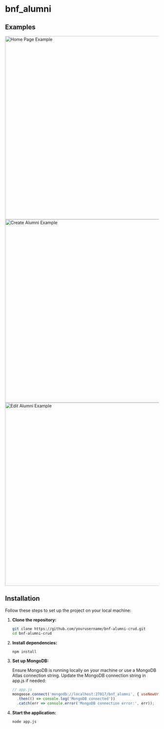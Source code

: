 # bnf_alumni

## Examples

<img src="https://github.com/user-attachments/assets/c663c00a-a372-4e10-bf1a-6aa43458117e" alt="Home Page Example" width="600">
<img src="https://github.com/user-attachments/assets/0ab99d7d-8c89-4f3d-a5c9-ccb290dccf3a" alt="Create Alumni Example" width="600">
<img src="https://github.com/user-attachments/assets/99d56fd4-3c2a-497e-8bea-6e9fbd7ac6e1" alt="Edit Alumni Example" width="600">

## Installation

Follow these steps to set up the project on your local machine:

1. **Clone the repository:**

   ```bash
   git clone https://github.com/yourusername/bnf-alumni-crud.git
   cd bnf-alumni-crud
   ```

2. **Install dependencies:**
   ```bash
   npm install
   ```

3. **Set up MongoDB:**

   Ensure MongoDB is running locally on your machine or use a MongoDB Atlas connection string. Update the MongoDB connection string in app.js if needed:

   ```javascript
   // app.js
   mongoose.connect('mongodb://localhost:27017/bnf_alumni', { useNewUrlParser: true, useUnifiedTopology: true })
     .then(() => console.log('MongoDB connected'))
     .catch(err => console.error('MongoDB connection error:', err));
   ```
4. **Start the application:**

   ```bash
   node app.js
   ```
